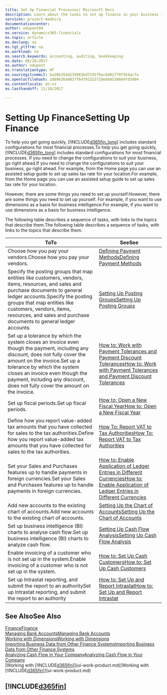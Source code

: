 ```yaml
---
title: Set Up Financial Processes| Microsoft Docs
description: Learn about the tasks to set up finance in your business to suit all your accounting, auditing, or bookkeeping needs.
services: project-madeira
documentationcenter: 
author: edupont04
ms.service: dynamics365-financials
ms.topic: article
ms.devlang: na
ms.tgt_pltfrm: na
ms.workload: na
ms.search.keywords: accounting, auditing, bookkeeping
ms.date: 08/10/2017
ms.author: edupont
ms.translationtype: HT
ms.sourcegitcommit: ba26b354d235981bd7291f9ac6402779f554ac7a
ms.openlocfilehash: 2d8863ba9037f6470232372dedd4536664fd3404
ms.contentlocale: en-nz
ms.lasthandoff: 11/10/2017

---
```

# <a name="setting-up-finance"></a><span data-ttu-id="3d22c-103">Setting Up Finance</span><span class="sxs-lookup"><span data-stu-id="3d22c-103">Setting Up Finance</span></span>
<span data-ttu-id="3d22c-104">To help you get going quickly, [!INCLUDE[d365fin_long](includes/d365fin_long_md.md)] includes standard configurations for most financial processes.</span><span class="sxs-lookup"><span data-stu-id="3d22c-104">To help you get going quickly, [!INCLUDE[d365fin_long](includes/d365fin_long_md.md)] includes standard configurations for most financial processes.</span></span> <span data-ttu-id="3d22c-105">If you need to change the configurations to suit your business, go right ahead.</span><span class="sxs-lookup"><span data-stu-id="3d22c-105">If you need to change the configurations to suit your business, go right ahead.</span></span> <span data-ttu-id="3d22c-106">For example, from the Home page you can use an assisted setup guide to set up sales tax rate for your location.</span><span class="sxs-lookup"><span data-stu-id="3d22c-106">For example, from the Home page you can use an assisted setup guide to set up sales tax rate for your location.</span></span>  

<span data-ttu-id="3d22c-107">However, there are some things you need to set up yourself.</span><span class="sxs-lookup"><span data-stu-id="3d22c-107">However, there are some things you need to set up yourself.</span></span> <span data-ttu-id="3d22c-108">For example, if you want to use dimensions as a basis for business intelligence.</span><span class="sxs-lookup"><span data-stu-id="3d22c-108">For example, if you want to use dimensions as a basis for business intelligence.</span></span>  

<span data-ttu-id="3d22c-109">The following table describes a sequence of tasks, with links to the topics that describe them.</span><span class="sxs-lookup"><span data-stu-id="3d22c-109">The following table describes a sequence of tasks, with links to the topics that describe them.</span></span>

| <span data-ttu-id="3d22c-110">To</span><span class="sxs-lookup"><span data-stu-id="3d22c-110">To</span></span> | <span data-ttu-id="3d22c-111">See</span><span class="sxs-lookup"><span data-stu-id="3d22c-111">See</span></span> |
| --- | --- |
| <span data-ttu-id="3d22c-112">Choose how you pay your vendors.</span><span class="sxs-lookup"><span data-stu-id="3d22c-112">Choose how you pay your vendors.</span></span> |[<span data-ttu-id="3d22c-113">Defining Payment Methods</span><span class="sxs-lookup"><span data-stu-id="3d22c-113">Defining Payment Methods</span></span>](finance-payment-methods.md) |
| <span data-ttu-id="3d22c-114">Specify the posting groups that map entities like customers, vendors, items, resources, and sales and purchase documents to general ledger accounts.</span><span class="sxs-lookup"><span data-stu-id="3d22c-114">Specify the posting groups that map entities like customers, vendors, items, resources, and sales and purchase documents to general ledger accounts.</span></span> |[<span data-ttu-id="3d22c-115">Setting Up Posting Groups</span><span class="sxs-lookup"><span data-stu-id="3d22c-115">Setting Up Posting Groups</span></span>](finance-posting-groups.md)|
|<span data-ttu-id="3d22c-116">Set up a tolerance by which the system closes an invoice even though the payment, including any discount, does not fully cover the amount on the invoice.</span><span class="sxs-lookup"><span data-stu-id="3d22c-116">Set up a tolerance by which the system closes an invoice even though the payment, including any discount, does not fully cover the amount on the invoice.</span></span>|[<span data-ttu-id="3d22c-117">How to: Work with Payment Tolerances and Payment Discount Tolerances</span><span class="sxs-lookup"><span data-stu-id="3d22c-117">How to: Work with Payment Tolerances and Payment Discount Tolerances</span></span>](finance-payment-tolerance-and-payment-discount-tolerance.md)|
| <span data-ttu-id="3d22c-118">Set up fiscal periods.</span><span class="sxs-lookup"><span data-stu-id="3d22c-118">Set up fiscal periods.</span></span> |[<span data-ttu-id="3d22c-119">How to: Open a New Fiscal Year</span><span class="sxs-lookup"><span data-stu-id="3d22c-119">How to: Open a New Fiscal Year</span></span>](finance-how-open-new-fiscal-year.md) |
| <span data-ttu-id="3d22c-120">Define how you report value-added tax amounts that you have collected for sales to the tax authorities.</span><span class="sxs-lookup"><span data-stu-id="3d22c-120">Define how you report value-added tax amounts that you have collected for sales to the tax authorities.</span></span> |[<span data-ttu-id="3d22c-121">How To: Report VAT to Tax Authorities</span><span class="sxs-lookup"><span data-stu-id="3d22c-121">How To: Report VAT to Tax Authorities</span></span>](finance-how-report-vat.md)|
| <span data-ttu-id="3d22c-122">Set your Sales and Purchases features up to handle payments in foreign currencies.</span><span class="sxs-lookup"><span data-stu-id="3d22c-122">Set your Sales and Purchases features up to handle payments in foreign currencies.</span></span>|[<span data-ttu-id="3d22c-123">How to: Enable Application of Ledger Entries in Different Currencies</span><span class="sxs-lookup"><span data-stu-id="3d22c-123">How to: Enable Application of Ledger Entries in Different Currencies</span></span>](finance-how-enable-application-ledger-entries-different-currencies.md)
| <span data-ttu-id="3d22c-124">Add new accounts to the existing chart of accounts.</span><span class="sxs-lookup"><span data-stu-id="3d22c-124">Add new accounts to the existing chart of accounts.</span></span> |[<span data-ttu-id="3d22c-125">Setting Up the Chart of Accounts</span><span class="sxs-lookup"><span data-stu-id="3d22c-125">Setting Up the Chart of Accounts</span></span>](finance-setup-chart-accounts.md) |
| <span data-ttu-id="3d22c-126">Set up business intelligence (BI) charts to analyse cash flow.</span><span class="sxs-lookup"><span data-stu-id="3d22c-126">Set up business intelligence (BI) charts to analyze cash flow.</span></span> |[<span data-ttu-id="3d22c-127">Setting Up Cash Flow Analysis</span><span class="sxs-lookup"><span data-stu-id="3d22c-127">Setting Up Cash Flow Analysis</span></span>](finance-setup-cash-flow-analyses.md) |
|<span data-ttu-id="3d22c-128">Enable invoicing of a customer who is not set up in the system.</span><span class="sxs-lookup"><span data-stu-id="3d22c-128">Enable invoicing of a customer who is not set up in the system.</span></span>|[<span data-ttu-id="3d22c-129">How to: Set Up Cash Customers</span><span class="sxs-lookup"><span data-stu-id="3d22c-129">How to: Set Up Cash Customers</span></span>](finance-how-to-set-up-cash-customers.md)|
| <span data-ttu-id="3d22c-130">Set up Intrastat reporting, and submit the report to an authority</span><span class="sxs-lookup"><span data-stu-id="3d22c-130">Set up Intrastat reporting, and submit the report to an authority</span></span> | [<span data-ttu-id="3d22c-131">How to: Set Up and Report Intrastat</span><span class="sxs-lookup"><span data-stu-id="3d22c-131">How to: Set Up and Report Intrastat</span></span>](finance-how-setup-report-intrastat.md)|

## <a name="see-also"></a><span data-ttu-id="3d22c-132">See Also</span><span class="sxs-lookup"><span data-stu-id="3d22c-132">See Also</span></span>
[<span data-ttu-id="3d22c-133">Finance</span><span class="sxs-lookup"><span data-stu-id="3d22c-133">Finance</span></span>](finance.md)  
[<span data-ttu-id="3d22c-134">Managing Bank Accounts</span><span class="sxs-lookup"><span data-stu-id="3d22c-134">Managing Bank Accounts</span></span>](bank-manage-bank-accounts.md)  
[<span data-ttu-id="3d22c-135">Working with Dimensions</span><span class="sxs-lookup"><span data-stu-id="3d22c-135">Working with Dimensions</span></span>](finance-dimensions.md)  
[<span data-ttu-id="3d22c-136">Importing Business Data from Other Finance Systems</span><span class="sxs-lookup"><span data-stu-id="3d22c-136">Importing Business Data from Other Finance Systems</span></span>](upload-data.md)  
[<span data-ttu-id="3d22c-137">Analyzing Cash Flow in Your Company</span><span class="sxs-lookup"><span data-stu-id="3d22c-137">Analyzing Cash Flow in Your Company</span></span>](finance-analyze-cash-flow.md)  
<span data-ttu-id="3d22c-138">[Working with [!INCLUDE[d365fin](includes/d365fin_md.md)]](ui-work-product.md)</span><span class="sxs-lookup"><span data-stu-id="3d22c-138">[Working with [!INCLUDE[d365fin](includes/d365fin_md.md)]](ui-work-product.md)</span></span>  

## [!INCLUDE[d365fin](includes/free_trial_md.md)]


